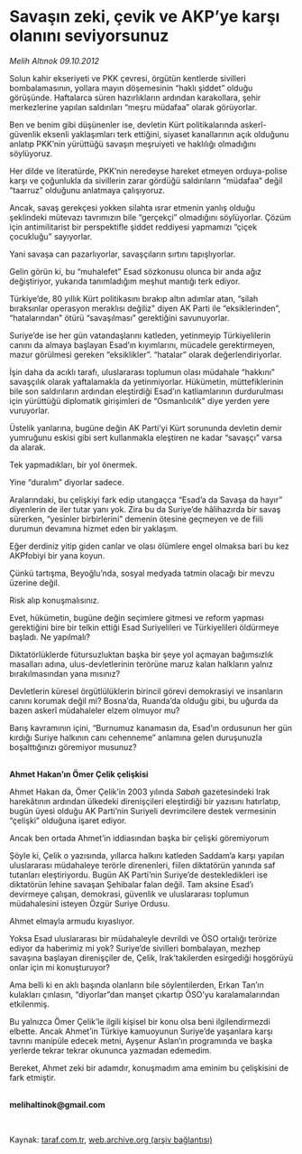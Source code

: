 # Savaşın zeki, çevik ve AKP’ye karşı olanını seviyorsunuz

*Melih Altınok 09.10.2012*

<div class="yazi"><p>Solun kahir ekseriyeti ve PKK çevresi, örgütün kentlerde sivilleri bombalamasının, yollara mayın döşemesinin “haklı şiddet” olduğu görüşünde. Haftalarca süren hazırlıkların ardından karakollara, şehir merkezlerine yapılan saldırıları “meşru müdafaa” olarak görüyorlar. </p>
<p>Ben ve benim gibi düşünenler ise, devletin Kürt politikalarında askerî-güvenlik eksenli yaklaşımları terk ettiğini, siyaset kanallarının açık olduğunu anlatıp PKK’nin yürüttüğü savaşın meşruiyeti ve haklılığı olmadığını söylüyoruz. </p>
<p>Her dilde ve literatürde, PKK’nin neredeyse hareket etmeyen orduya-polise karşı ve çoğunlukla da sivillerin zarar gördüğü saldırıların “müdafaa” değil “taarruz” olduğunu anlatmaya çalışıyoruz.</p>
<p>Ancak, savaş gerekçesi yokken silahta ısrar etmenin yanlış olduğu şeklindeki mütevazı tavrımızın bile “gerçekçi” olmadığını söylüyorlar. Çözüm için antimilitarist bir perspektifle şiddet reddiyesi yapmamızı “çiçek çocukluğu” sayıyorlar.</p>
<p>Yani savaşa can pazarlıyorlar, savaşçıların sırtını tapışlıyorlar.</p>
<p>Gelin görün ki, bu “muhalefet” Esad sözkonusu olunca bir anda ağız değiştiriyor, yukarıda tanımladığım meşhut mantığı terk ediyor. </p>
<p>Türkiye’de, 80 yıllık Kürt politikasını bırakıp altın adımlar atan, “silah bıraksınlar operasyon meraklısı değiliz" diyen AK Parti ile “eksiklerinden”, “hatalarından” ötürü “savaşılması” gerektiğini savunuyorlar. </p>
<p>Suriye’de ise her gün vatandaşlarını katleden, yetinmeyip Türkiyelilerin canını da almaya başlayan Esad’ın kıyımlarını, mücadele gerektirmeyen, mazur görülmesi gereken “eksiklikler”. “hatalar” olarak değerlendiriyorlar.</p>
<p>İşin daha da acıklı tarafı, uluslararası toplumun olası müdahale “hakkını” savaşçılık olarak yaftalamakla da yetinmiyorlar. Hükümetin, müttefiklerinin bile son saldırıların ardından eleştirdiği Esad’ın katliamlarının durdurulması için yürüttüğü diplomatik girişimleri de “Osmanlıcılık” diye yerden yere vuruyorlar.</p>
<p>Üstelik yanlarına, bugüne değin AK Parti’yi Kürt sorununda devletin demir yumruğunu eskisi gibi sert kullanmakla eleştiren ne kadar “savaşçı” varsa da alarak.</p>
<p>Tek yapmadıkları, bir yol önermek.</p>
<p>Yine “duralım” diyorlar sadece.</p>
<p>Aralarındaki, bu çelişkiyi fark edip utangaçça “Esad’a da Savaşa da hayır” diyenlerin de iler tutar yanı yok. Zira bu da Suriye’de hâlihazırda bir savaş sürerken, “yesinler birbirlerini” demenin ötesine geçmeyen ve de fiili durumun devamına hizmet eden bir yaklaşım.</p>
<p>Eğer derdiniz yitip giden canlar ve olası ölümlere engel olmaksa bari bu kez AKPfobiyi bir yana koyun.</p>
<p>Çünkü tartışma, Beyoğlu’nda, sosyal medyada tatmin olacağı bir mevzu üzerine değil.</p>
<p>Risk alıp konuşmalısınız.</p>
<p>Evet, hükümetin, bugüne değin seçimlere gitmesi ve reform yapması gerektiğini bire bir telkin ettiği Esad Suriyelileri ve Türkiyelileri öldürmeye başladı. Ne yapılmalı?</p>
<p>Diktatörlüklerde fütursuzluktan başka bir şeye yol açmayan bağımsızlık masalları adına, ulus-devletlerinin terörüne maruz kalan halkların yalnız bırakılmasından yana mısınız?</p>
<p>Devletlerin küresel örgütlülüklerin birincil görevi demokrasiyi ve insanların canını korumak değil mi? Bosna’da, Ruanda’da olduğu gibi, bu uğurda da bazen askerî müdahaleler elzem olmuyor mu?</p>
<p>Barış kavramının içini, “Burnumuz kanamasın da, Esad’ın ordusunun her gün kırdığı Suriye halkının canı cehenneme” anlamına gelen duruşunuzla boşalttığınızı göremiyor musunuz?</p>
<p><b><br/>Ahmet Hakan’ın Ömer Çelik çelişkisi </b></p>
<p>Ahmet Hakan da, Ömer Çelik’in 2003 yılında <i>Sabah</i> gazetesindeki Irak harekâtının ardından ülkedeki direnişçileri eleştirdiği bir yazısını hatırlatıp, bugün üyesi olduğu AK Parti’nin Suriyeli devrimcilere destek vermesinin “çelişki” olduğuna işaret ediyor.</p>
<p>Ancak ben ortada Ahmet’in iddiasından başka bir çelişki göremiyorum</p>
<p>Şöyle ki, Çelik o yazısında, yıllarca halkını katleden Saddam’a karşı yapılan uluslararası müdahaleye terörle direnenleri, fiilen diktatörün yanında saf tutanları eleştiriyordu. Bugün AK Parti’nin Suriye’de destekledikleri ise diktatörün lehine savaşan Şehibalar falan değil. Tam aksine Esad’ı devirmeye çalışan, demokrasi, güvenlik ve uluslararası toplumun müdahalesini isteyen Özgür Suriye Ordusu. </p>
<p>Ahmet elmayla armudu kıyaslıyor. </p>
<p>Yoksa Esad uluslararası bir müdahaleyle devrildi ve ÖSO ortalığı terörize ediyor da haberimiz mi yok? Suriye’de sivilleri bombalayan, mezhep savaşına başlayan direnişçiler de, Çelik, Irak’takilerden esirgediği hoşgörüyü onlar için mi konuşturuyor? </p>
<p>Ama belli ki en aklı başında olanların bile söylentilerden, Erkan Tan’ın kulakları çınlasın, “diyorlar”dan manşet çıkartıp ÖSO’yu karalamalarından etkilenmiş.</p>
<p>Bu yalnızca Ömer Çelik’le ilgili kişisel bir konu olsa beni ilgilendirmezdi elbette. Ancak Ahmet’in Türkiye kamuoyunun Suriye’de yaşanlara karşı tavrını manipüle edecek metni, Ayşenur Aslan’ın programında ve başka yerlerde tekrar tekrar okununca yazmadan edemedim.</p>
<p>Bereket, Ahmet zeki bir adamdır, konuşmadım ama eminim bu çelişkisini de fark etmiştir.</p>
<p><b><br/>melihaltinok@gmail.com</b></p>
<p><b> </b></p>
</div>

Kaynak: [taraf.com.tr](http://www.taraf.com.tr/melih-altinok/makale-savasin-zeki-cevik-ve-akp-ye-karsi-olanini.htm), [web.archive.org (arşiv bağlantısı)](http://web.archive.org/web/20130912214554/http://www.taraf.com.tr/melih-altinok/makale-savasin-zeki-cevik-ve-akp-ye-karsi-olanini.htm)
